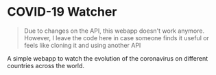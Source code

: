 # COVID-19 Watcher

> Due to changes on the API, this webapp doesn't work anymore. However, I leave the code here in case someone finds it useful or feels like cloning it and using another API

A simple webapp to watch the evolution of the coronavirus on different countries across the world.
